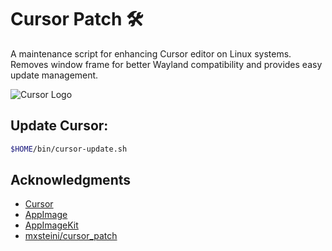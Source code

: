 # Cursor Patch 🛠️

A maintenance script for enhancing Cursor editor on Linux systems. Removes window frame for better Wayland compatibility and provides easy update management.

![Cursor Logo](https://raw.githubusercontent.com/mxsteini/cursor_patch/main/.github/logo.png)

## Update Cursor:

```bash
$HOME/bin/cursor-update.sh
```

## Acknowledgments

- [Cursor](https://www.cursor.com/)
- [AppImage](https://appimage.org/)
- [AppImageKit](https://github.com/AppImage/AppImageKit)
- [mxsteini/cursor_patch](https://github.com/mxsteini/cursor_patch)
